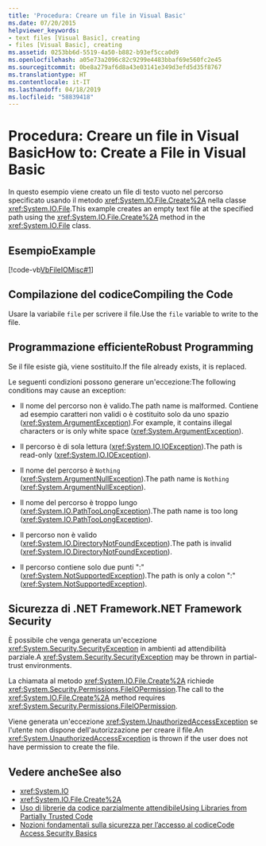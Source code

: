 ```yaml
---
title: 'Procedura: Creare un file in Visual Basic'
ms.date: 07/20/2015
helpviewer_keywords:
- text files [Visual Basic], creating
- files [Visual Basic], creating
ms.assetid: 0253bb6d-5519-4a50-b882-b93ef5cca0d9
ms.openlocfilehash: a05e73a2096c82c9299e4483bbaf69e560fc2e45
ms.sourcegitcommit: 0be8a279af6d8a43e03141e349d3efd5d35f8767
ms.translationtype: HT
ms.contentlocale: it-IT
ms.lasthandoff: 04/18/2019
ms.locfileid: "58839418"
---
```

# <a name="how-to-create-a-file-in-visual-basic"></a><span data-ttu-id="b35ba-102">Procedura: Creare un file in Visual Basic</span><span class="sxs-lookup"><span data-stu-id="b35ba-102">How to: Create a File in Visual Basic</span></span>
<span data-ttu-id="b35ba-103">In questo esempio viene creato un file di testo vuoto nel percorso specificato usando il metodo <xref:System.IO.File.Create%2A> nella classe <xref:System.IO.File>.</span><span class="sxs-lookup"><span data-stu-id="b35ba-103">This example creates an empty text file at the specified path using the <xref:System.IO.File.Create%2A> method in the <xref:System.IO.File> class.</span></span>  
  
## <a name="example"></a><span data-ttu-id="b35ba-104">Esempio</span><span class="sxs-lookup"><span data-stu-id="b35ba-104">Example</span></span>  
 [!code-vb[VbFileIOMisc#1](~/samples/snippets/visualbasic/VS_Snippets_VBCSharp/VbFileIOMisc/VB/class2.vb#1)]  
  
## <a name="compiling-the-code"></a><span data-ttu-id="b35ba-105">Compilazione del codice</span><span class="sxs-lookup"><span data-stu-id="b35ba-105">Compiling the Code</span></span>  
 <span data-ttu-id="b35ba-106">Usare la variabile `file` per scrivere il file.</span><span class="sxs-lookup"><span data-stu-id="b35ba-106">Use the `file` variable to write to the file.</span></span>  
  
## <a name="robust-programming"></a><span data-ttu-id="b35ba-107">Programmazione efficiente</span><span class="sxs-lookup"><span data-stu-id="b35ba-107">Robust Programming</span></span>  
 <span data-ttu-id="b35ba-108">Se il file esiste già, viene sostituito.</span><span class="sxs-lookup"><span data-stu-id="b35ba-108">If the file already exists, it is replaced.</span></span>  
  
 <span data-ttu-id="b35ba-109">Le seguenti condizioni possono generare un'eccezione:</span><span class="sxs-lookup"><span data-stu-id="b35ba-109">The following conditions may cause an exception:</span></span>  
  
-   <span data-ttu-id="b35ba-110">Il nome del percorso non è valido.</span><span class="sxs-lookup"><span data-stu-id="b35ba-110">The path name is malformed.</span></span> <span data-ttu-id="b35ba-111">Contiene ad esempio caratteri non validi o è costituito solo da uno spazio (<xref:System.ArgumentException>).</span><span class="sxs-lookup"><span data-stu-id="b35ba-111">For example, it contains illegal characters or is only white space (<xref:System.ArgumentException>).</span></span>  
  
-   <span data-ttu-id="b35ba-112">Il percorso è di sola lettura (<xref:System.IO.IOException>).</span><span class="sxs-lookup"><span data-stu-id="b35ba-112">The path is read-only (<xref:System.IO.IOException>).</span></span>  
  
-   <span data-ttu-id="b35ba-113">Il nome del percorso è `Nothing` (<xref:System.ArgumentNullException>).</span><span class="sxs-lookup"><span data-stu-id="b35ba-113">The path name is `Nothing` (<xref:System.ArgumentNullException>).</span></span>  
  
-   <span data-ttu-id="b35ba-114">Il nome del percorso è troppo lungo (<xref:System.IO.PathTooLongException>).</span><span class="sxs-lookup"><span data-stu-id="b35ba-114">The path name is too long (<xref:System.IO.PathTooLongException>).</span></span>  
  
-   <span data-ttu-id="b35ba-115">Il percorso non è valido (<xref:System.IO.DirectoryNotFoundException>).</span><span class="sxs-lookup"><span data-stu-id="b35ba-115">The path is invalid (<xref:System.IO.DirectoryNotFoundException>).</span></span>  
  
-   <span data-ttu-id="b35ba-116">Il percorso contiene solo due punti ":" (<xref:System.NotSupportedException>).</span><span class="sxs-lookup"><span data-stu-id="b35ba-116">The path is only a colon ":" (<xref:System.NotSupportedException>).</span></span>  
  
## <a name="net-framework-security"></a><span data-ttu-id="b35ba-117">Sicurezza di .NET Framework</span><span class="sxs-lookup"><span data-stu-id="b35ba-117">.NET Framework Security</span></span>  
 <span data-ttu-id="b35ba-118">È possibile che venga generata un'eccezione <xref:System.Security.SecurityException> in ambienti ad attendibilità parziale.</span><span class="sxs-lookup"><span data-stu-id="b35ba-118">A <xref:System.Security.SecurityException> may be thrown in partial-trust environments.</span></span>  
  
 <span data-ttu-id="b35ba-119">La chiamata al metodo <xref:System.IO.File.Create%2A> richiede <xref:System.Security.Permissions.FileIOPermission>.</span><span class="sxs-lookup"><span data-stu-id="b35ba-119">The call to the <xref:System.IO.File.Create%2A> method requires <xref:System.Security.Permissions.FileIOPermission>.</span></span>  
  
 <span data-ttu-id="b35ba-120">Viene generata un'eccezione <xref:System.UnauthorizedAccessException> se l'utente non dispone dell'autorizzazione per creare il file.</span><span class="sxs-lookup"><span data-stu-id="b35ba-120">An <xref:System.UnauthorizedAccessException> is thrown if the user does not have permission to create the file.</span></span>  
  
## <a name="see-also"></a><span data-ttu-id="b35ba-121">Vedere anche</span><span class="sxs-lookup"><span data-stu-id="b35ba-121">See also</span></span>

- <xref:System.IO>
- <xref:System.IO.File.Create%2A>
- [<span data-ttu-id="b35ba-122">Uso di librerie da codice parzialmente attendibile</span><span class="sxs-lookup"><span data-stu-id="b35ba-122">Using Libraries from Partially Trusted Code</span></span>](../../../../framework/misc/using-libraries-from-partially-trusted-code.md)
- [<span data-ttu-id="b35ba-123">Nozioni fondamentali sulla sicurezza per l’accesso al codice</span><span class="sxs-lookup"><span data-stu-id="b35ba-123">Code Access Security Basics</span></span>](../../../../framework/misc/code-access-security-basics.md)
